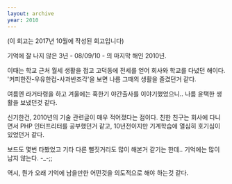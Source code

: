 ```yaml
---
layout: archive
year: 2010
---
```


(이 회고는 2017년 10월에 작성된 회고입니다)

기억에 잘 나지 않은 3년 - 08/09/10 - 의 마지막 해인 2010년.

이때는 학교 근처 월세 생활을 접고 고덕동에 전세를 얻어 회사와 학교를 다녔던 해이다. '커피한잔-우유한컵-사과반조각'을 보면 나름 그때의 생활을 즐겼던거 같다.

여름엔 라거타령을 하고 겨울에는 혹한기 야간출사를 이야기했었으니.. 나름 윤택한 생활을 보냈던것 같다.

신기한건, 2010년의 기술 관련글이 매우 적어졌다는 점이다. 친한 친구는 회사에 다니면서 PHP 인터프리터를 공부했던거 같고, 10년전이지만 기계학습에 열심히 호기심이 있었던거 같다.

보드도 몇번 타봤었고 기타 다른 뻘짓거리도 많이 해본거 같기는 한데.. 기억에는 많이 남지 않는다. -_-;;

역시, 뭔가 오래 기억에 남을만한 어떤것을 의도적으로 해야 하는것 같다.
